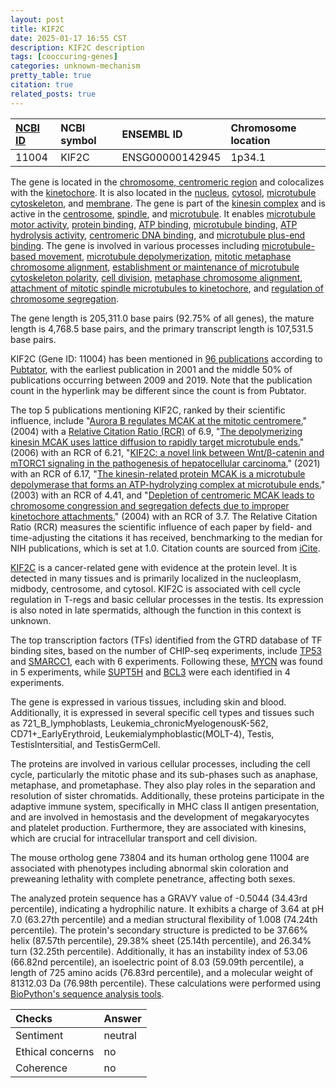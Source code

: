 ```yaml
---
layout: post
title: KIF2C
date: 2025-01-17 16:55 CST
description: KIF2C description
tags: [cooccuring-genes]
categories: unknown-mechanism
pretty_table: true
citation: true
related_posts: true
---
```




| [NCBI ID](https://www.ncbi.nlm.nih.gov/gene/11004) | NCBI symbol | ENSEMBL ID | Chromosome location |
| :-------- | :------- | :-------- | :------- |
| 11004  | KIF2C | ENSG00000142945 | 1p34.1 |



The gene is located in the [chromosome, centromeric region](https://amigo.geneontology.org/amigo/term/GO:0000775) and colocalizes with the [kinetochore](https://amigo.geneontology.org/amigo/term/GO:0000776). It is also located in the [nucleus](https://amigo.geneontology.org/amigo/term/GO:0005634), [cytosol](https://amigo.geneontology.org/amigo/term/GO:0005829), [microtubule cytoskeleton](https://amigo.geneontology.org/amigo/term/GO:0015630), and [membrane](https://amigo.geneontology.org/amigo/term/GO:0016020). The gene is part of the [kinesin complex](https://amigo.geneontology.org/amigo/term/GO:0005871) and is active in the [centrosome](https://amigo.geneontology.org/amigo/term/GO:0005813), [spindle](https://amigo.geneontology.org/amigo/term/GO:0005819), and [microtubule](https://amigo.geneontology.org/amigo/term/GO:0005874). It enables [microtubule motor activity](https://amigo.geneontology.org/amigo/term/GO:0003777), [protein binding](https://amigo.geneontology.org/amigo/term/GO:0005515), [ATP binding](https://amigo.geneontology.org/amigo/term/GO:0005524), [microtubule binding](https://amigo.geneontology.org/amigo/term/GO:0008017), [ATP hydrolysis activity](https://amigo.geneontology.org/amigo/term/GO:0016887), [centromeric DNA binding](https://amigo.geneontology.org/amigo/term/GO:0019237), and [microtubule plus-end binding](https://amigo.geneontology.org/amigo/term/GO:0051010). The gene is involved in various processes including [microtubule-based movement](https://amigo.geneontology.org/amigo/term/GO:0007018), [microtubule depolymerization](https://amigo.geneontology.org/amigo/term/GO:0007019), [mitotic metaphase chromosome alignment](https://amigo.geneontology.org/amigo/term/GO:0007080), [establishment or maintenance of microtubule cytoskeleton polarity](https://amigo.geneontology.org/amigo/term/GO:0030951), [cell division](https://amigo.geneontology.org/amigo/term/GO:0051301), [metaphase chromosome alignment](https://amigo.geneontology.org/amigo/term/GO:0051310), [attachment of mitotic spindle microtubules to kinetochore](https://amigo.geneontology.org/amigo/term/GO:0051315), and [regulation of chromosome segregation](https://amigo.geneontology.org/amigo/term/GO:0051983).


The gene length is 205,311.0 base pairs (92.75% of all genes), the mature length is 4,768.5 base pairs, and the primary transcript length is 107,531.5 base pairs.


KIF2C (Gene ID: 11004) has been mentioned in [96 publications](https://pubmed.ncbi.nlm.nih.gov/?term=%22KIF2C%22) according to [Pubtator](https://academic.oup.com/nar/article/47/W1/W587/5494727), with the earliest publication in 2001 and the middle 50% of publications occurring between 2009 and 2019. Note that the publication count in the hyperlink may be different since the count is from Pubtator.


The top 5 publications mentioning KIF2C, ranked by their scientific influence, include "[Aurora B regulates MCAK at the mitotic centromere.](https://pubmed.ncbi.nlm.nih.gov/14960279)" (2004) with a [Relative Citation Ratio (RCR)](https://journals.plos.org/plosbiology/article?id=10.1371/journal.pbio.1002541) of 6.9, "[The depolymerizing kinesin MCAK uses lattice diffusion to rapidly target microtubule ends.](https://pubmed.ncbi.nlm.nih.gov/16672973)" (2006) with an RCR of 6.21, "[KIF2C: a novel link between Wnt/β-catenin and mTORC1 signaling in the pathogenesis of hepatocellular carcinoma.](https://pubmed.ncbi.nlm.nih.gov/32748349)" (2021) with an RCR of 6.17, "[The kinesin-related protein MCAK is a microtubule depolymerase that forms an ATP-hydrolyzing complex at microtubule ends.](https://pubmed.ncbi.nlm.nih.gov/12620232)" (2003) with an RCR of 4.41, and "[Depletion of centromeric MCAK leads to chromosome congression and segregation defects due to improper kinetochore attachments.](https://pubmed.ncbi.nlm.nih.gov/14699064)" (2004) with an RCR of 3.7. The Relative Citation Ratio (RCR) measures the scientific influence of each paper by field- and time-adjusting the citations it has received, benchmarking to the median for NIH publications, which is set at 1.0. Citation counts are sourced from [iCite](https://icite.od.nih.gov).


[KIF2C](https://www.proteinatlas.org/ENSG00000142945-KIF2C) is a cancer-related gene with evidence at the protein level. It is detected in many tissues and is primarily localized in the nucleoplasm, midbody, centrosome, and cytosol. KIF2C is associated with cell cycle regulation in T-regs and basic cellular processes in the testis. Its expression is also noted in late spermatids, although the function in this context is unknown.


The top transcription factors (TFs) identified from the GTRD database of TF binding sites, based on the number of CHIP-seq experiments, include [TP53](https://www.ncbi.nlm.nih.gov/gene/7157) and [SMARCC1](https://www.ncbi.nlm.nih.gov/gene/6599), each with 6 experiments. Following these, [MYCN](https://www.ncbi.nlm.nih.gov/gene/4613) was found in 5 experiments, while [SUPT5H](https://www.ncbi.nlm.nih.gov/gene/6829) and [BCL3](https://www.ncbi.nlm.nih.gov/gene/602) were each identified in 4 experiments.





The gene is expressed in various tissues, including skin and blood. Additionally, it is expressed in several specific cell types and tissues such as 721_B_lymphoblasts, Leukemia_chronicMyelogenousK-562, CD71+_EarlyErythroid, Leukemialymphoblastic(MOLT-4), Testis, TestisIntersitial, and TestisGermCell.


The proteins are involved in various cellular processes, including the cell cycle, particularly the mitotic phase and its sub-phases such as anaphase, metaphase, and prometaphase. They also play roles in the separation and resolution of sister chromatids. Additionally, these proteins participate in the adaptive immune system, specifically in MHC class II antigen presentation, and are involved in hemostasis and the development of megakaryocytes and platelet production. Furthermore, they are associated with kinesins, which are crucial for intracellular transport and cell division.


The mouse ortholog gene 73804 and its human ortholog gene 11004 are associated with phenotypes including abnormal skin coloration and preweaning lethality with complete penetrance, affecting both sexes.


The analyzed protein sequence has a GRAVY value of -0.5044 (34.43rd percentile), indicating a hydrophilic nature. It exhibits a charge of 3.64 at pH 7.0 (63.27th percentile) and a median structural flexibility of 1.008 (74.24th percentile). The protein's secondary structure is predicted to be 37.66% helix (87.57th percentile), 29.38% sheet (25.14th percentile), and 26.34% turn (32.25th percentile). Additionally, it has an instability index of 53.06 (66.82nd percentile), an isoelectric point of 8.03 (59.09th percentile), a length of 725 amino acids (76.83rd percentile), and a molecular weight of 81312.03 Da (76.98th percentile). These calculations were performed using [BioPython's sequence analysis tools](https://biopython.org/docs/1.75/api/Bio.SeqUtils.ProtParam.html).





| Checks    | Answer |
| :-------- | :------- |
| Sentiment  | neutral   |
| Ethical concerns | no     |
| Coherence    | no    |